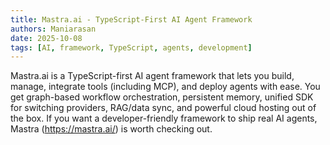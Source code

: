 ```yaml
---
title: Mastra.ai - TypeScript-First AI Agent Framework
authors: Maniarasan
date: 2025-10-08
tags: [AI, framework, TypeScript, agents, development]
---
```


Mastra.ai is a TypeScript-first AI agent framework that lets you build, manage, integrate tools (including MCP), and deploy agents with ease. You get graph-based workflow orchestration, persistent memory, unified SDK for switching providers, RAG/data sync, and powerful cloud hosting out of the box. If you want a developer-friendly framework to ship real AI agents, Mastra (https://mastra.ai/) is worth checking out.
